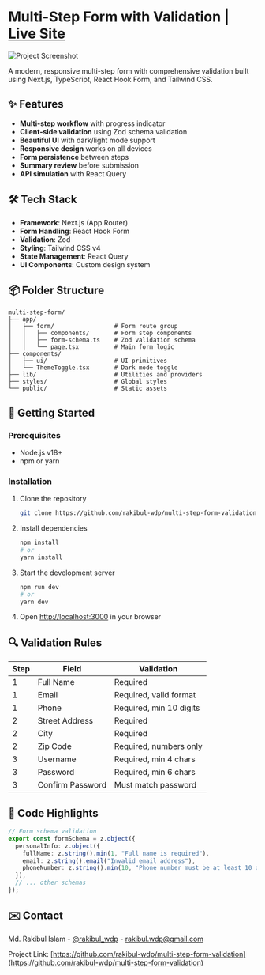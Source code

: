 # Multi-Step Form with Validation | [Live Site](https://multi-step-form-validation-rakibul-wdp.vercel.app)

![Project Screenshot](./public/screenshot.png) <!-- Add your screenshot here -->

A modern, responsive multi-step form with comprehensive validation built using Next.js, TypeScript, React Hook Form, and Tailwind CSS.

## ✨ Features

- **Multi-step workflow** with progress indicator
- **Client-side validation** using Zod schema validation
- **Beautiful UI** with dark/light mode support
- **Responsive design** works on all devices
- **Form persistence** between steps
- **Summary review** before submission
- **API simulation** with React Query

## 🛠 Tech Stack

- **Framework**: Next.js (App Router)
- **Form Handling**: React Hook Form
- **Validation**: Zod
- **Styling**: Tailwind CSS v4
- **State Management**: React Query
- **UI Components**: Custom design system

## 📦 Folder Structure

```
multi-step-form/
├── app/
│   ├── form/                 # Form route group
│   │   ├── components/       # Form step components
│   │   ├── form-schema.ts    # Zod validation schema
│   │   └── page.tsx          # Main form logic
├── components/
│   ├── ui/                   # UI primitives
│   └── ThemeToggle.tsx       # Dark mode toggle
├── lib/                      # Utilities and providers
├── styles/                   # Global styles
└── public/                   # Static assets
```

## 🚀 Getting Started

### Prerequisites

- Node.js v18+
- npm or yarn

### Installation

1. Clone the repository
   ```bash
   git clone https://github.com/rakibul-wdp/multi-step-form-validation.git
   ```
2. Install dependencies
   ```bash
   npm install
   # or
   yarn install
   ```
3. Start the development server
   ```bash
   npm run dev
   # or
   yarn dev
   ```
4. Open [http://localhost:3000](http://localhost:3000) in your browser

## 🔍 Validation Rules

| Step | Field            | Validation              |
| ---- | ---------------- | ----------------------- |
| 1    | Full Name        | Required                |
| 1    | Email            | Required, valid format  |
| 1    | Phone            | Required, min 10 digits |
| 2    | Street Address   | Required                |
| 2    | City             | Required                |
| 2    | Zip Code         | Required, numbers only  |
| 3    | Username         | Required, min 4 chars   |
| 3    | Password         | Required, min 6 chars   |
| 3    | Confirm Password | Must match password     |

## 📝 Code Highlights

```typescript
// Form schema validation
export const formSchema = z.object({
  personalInfo: z.object({
    fullName: z.string().min(1, "Full name is required"),
    email: z.string().email("Invalid email address"),
    phoneNumber: z.string().min(10, "Phone number must be at least 10 digits"),
  }),
  // ... other schemas
});
```

## ✉️ Contact

Md. Rakibul Islam - [@rakibul_wdp](https://x.com/rakibul_wdp) - rakibul.wdp@gmail.com

Project Link: [https://github.com/rakibul-wdp/multi-step-form-validation](https://github.com/rakibul-wdp/multi-step-form-validation)
